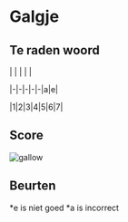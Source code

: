 # Galgje

## Te raden woord

| | | | |

|-|-|-|-|-|a|e|

|1|2|3|4|5|6|7|

## Score
![gallow](./images/3.png)

## Beurten
*e is niet goed
*a is incorrect

